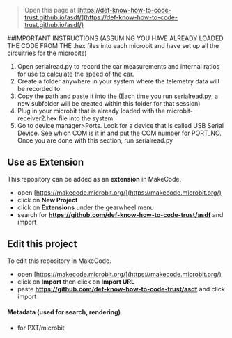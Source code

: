 
> Open this page at [https://def-know-how-to-code-trust.github.io/asdf/](https://def-know-how-to-code-trust.github.io/asdf/)

##IMPORTANT INSTRUCTIONS (ASSUMING YOU HAVE ALREADY LOADED THE CODE FROM THE .hex files into each microbit and have set up all the circuitries for the microbits)
1. Open serialread.py to record the car measurements and internal ratios for use to calculate the speed of the car.
2. Create a folder anywhere in your system where the telemetry data will be recorded to.
3. Copy the path and paste it into the (Each time you run serialread.py, a new subfolder will be created within this folder for that session)
4. Plug in your microbit that is already loaded with the microbit-receiver2.hex file into the system.
5. Go to device manager>Ports. Look for a device that is called USB Serial Device. See which COM is it in and put the COM number for PORT_NO.
Once you are done with this section, run serialread.py



## Use as Extension

This repository can be added as an **extension** in MakeCode.

* open [https://makecode.microbit.org/](https://makecode.microbit.org/)
* click on **New Project**
* click on **Extensions** under the gearwheel menu
* search for **https://github.com/def-know-how-to-code-trust/asdf** and import

## Edit this project

To edit this repository in MakeCode.

* open [https://makecode.microbit.org/](https://makecode.microbit.org/)
* click on **Import** then click on **Import URL**
* paste **https://github.com/def-know-how-to-code-trust/asdf** and click import

#### Metadata (used for search, rendering)

* for PXT/microbit
<script src="https://makecode.com/gh-pages-embed.js"></script><script>makeCodeRender("{{ site.makecode.home_url }}", "{{ site.github.owner_name }}/{{ site.github.repository_name }}");</script>

